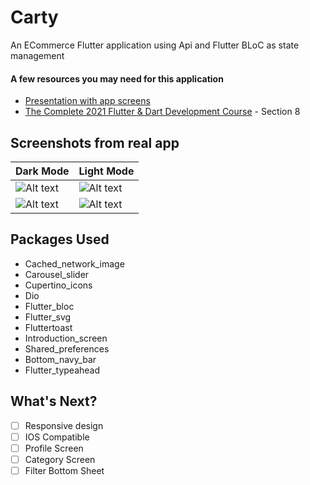# Carty
An ECommerce Flutter application using Api and Flutter BLoC as state management

#### A few resources you may need for this application
- [Presentation with app screens](Carty_Presentation.xd)
- [The Complete 2021 Flutter & Dart Development Course](https://www.udemy.com/course/complete-flutter-arabic/)  - Section 8 


## Screenshots from real app
|Dark Mode|Light Mode|
| ------------- | ------------- |
|![Alt text](Screenshots/Carty_Dark1.png?raw=true "Login")|![Alt text](Screenshots/Carty_Light1.png?raw=true "Login")|
|![Alt text](Screenshots/Carty_Dark2.png?raw=true "Login")|![Alt text](Screenshots/Carty_Light2.png?raw=true "Login")|



## Packages Used
- Cached_network_image
- Carousel_slider
- Cupertino_icons
- Dio
- Flutter_bloc
- Flutter_svg
- Fluttertoast
- Introduction_screen
- Shared_preferences
- Bottom_navy_bar
- Flutter_typeahead

## What's Next?
 - [ ] Responsive design
 - [ ] IOS Compatible
 - [ ] Profile Screen
 - [ ] Category Screen
 - [ ] Filter Bottom Sheet
